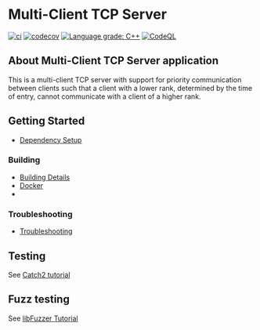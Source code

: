 # Multi-Client TCP Server

[![ci](https://github.com/EricoDeMecha/N-Client-TCP-Server/actions/workflows/ci.yml/badge.svg)](https://github.com/cpp-best-practices/cmake_conan_boilerplate_template/actions/workflows/ci.yml)
[![codecov](https://codecov.io/gh/EricoDeMecha/N-Client-TCP-Server/branch/main/graph/badge.svg)](https://codecov.io/gh/cpp-best-practices/cmake_conan_boilerplate_template)
[![Language grade: C++](https://img.shields.io/lgtm/grade/cpp/github/cpp-best-practices/cmake_conan_boilerplate_template)](https://lgtm.com/projects/g/cpp-best-practices/cmake_conan_boilerplate_template/context:cpp)
[![CodeQL](https://github.com/EricoDeMecha/N-Client-TCP-Server/actions/workflows/codeql-analysis.yml/badge.svg)](https://github.com/cpp-best-practices/cmake_conan_boilerplate_template/actions/workflows/codeql-analysis.yml)

## About Multi-Client TCP Server application

This is a multi-client TCP server with support for priority communication between clients
such that a client with a lower rank, determined by the time of entry, cannot communicate
with a client of a higher rank.

## Getting Started

* [Dependency Setup](README_dependencies.md)

### Building

* [Building Details](README_building.md)
* [Docker](README_docker.md)
* 
### Troubleshooting

 * [Troubleshooting](README_troubleshooting.md)

## Testing

See [Catch2 tutorial](https://github.com/catchorg/Catch2/blob/master/docs/tutorial.md)

## Fuzz testing

See [libFuzzer Tutorial](https://github.com/google/fuzzing/blob/master/tutorial/libFuzzerTutorial.md)


